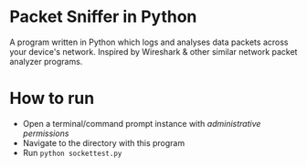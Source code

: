 # Packet Sniffer in Python
A program written in Python which logs and analyses data packets across your device's network.
Inspired by Wireshark & other similar network packet analyzer programs.

# How to run
- Open a terminal/command prompt instance with *administrative permissions*
- Navigate to the directory with this program
- Run `python sockettest.py`

